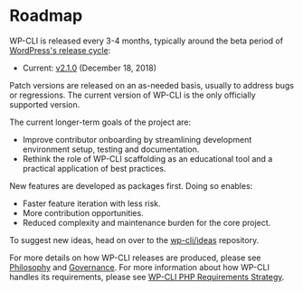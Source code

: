 # Roadmap

WP-CLI is released every 3-4 months, typically around the beta period of [WordPress's release cycle](https://wordpress.org/about/roadmap/):

* Current: [v2.1.0](https://github.com/wp-cli/wp-cli/releases/tag/v2.1.0) (December 18, 2018)

Patch versions are released on an as-needed basis, usually to address bugs or regressions. The current version of WP-CLI is the only officially supported version.

The current longer-term goals of the project are:

* Improve contributor onboarding by streamlining development environment setup, testing and documentation.
* Rethink the role of WP-CLI scaffolding as an educational tool and a practical application of best practices.

New features are developed as packages first. Doing so enables:

* Faster feature iteration with less risk.
* More contribution opportunities.
* Reduced complexity and maintenance burden for the core project.

To suggest new ideas, head on over to the [wp-cli/ideas](https://github.com/wp-cli/ideas) repository.

For more details on how WP-CLI releases are produced, please see [Philosophy](https://make.wordpress.org/cli/handbook/philosophy/) and [Governance](https://make.wordpress.org/cli/handbook/governance/). For more information about how WP-CLI handles its requirements, please see [WP-CLI PHP Requirements Strategy](https://make.wordpress.org/cli/2019/01/15/wp-cli-php-requirements-strategy/).
